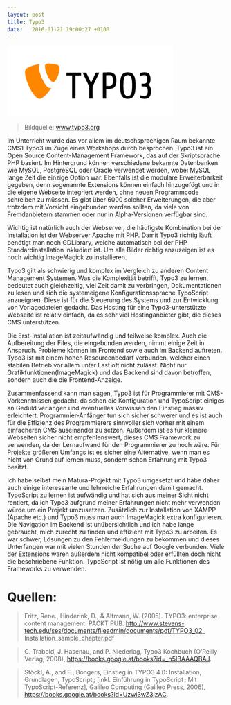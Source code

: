 ```yaml
---
layout: post
title: Typo3
date:   2016-01-21 19:00:27 +0100
---
```


![Logo Typo3](/assets/typo3.png)

> Bildquelle: www.typo3.org

Im Unterricht wurde das vor allem im deutschsprachigen Raum bekannte CMS1 Typo3 im Zuge eines Workshops durch besprochen. Typo3 ist ein Open Source Content-Management Framework, das auf der Skriptsprache PHP basiert. Im Hintergrund können verschiedene bekannte Datenbanken wie MySQL, PostgreSQL oder Oracle verwendet werden, wobei MySQL lange Zeit die einzige Option war. Ebenfalls ist die modulare Erweiterbarkeit gegeben, denn sogenannte Extensions können einfach hinzugefügt und in die eigene Webseite integriert werden, ohne neuen Programmcode schreiben zu müssen. Es gibt über 6000 solcher Erweiterungen, die aber trotzdem mit Vorsicht eingebunden werden sollten, da viele von Fremdanbietern stammen oder nur in Alpha-Versionen verfügbar sind. 

Wichtig ist natürlich auch der Webserver, die häufigste Kombination bei der Installation ist der Webserver Apache mit PHP. Damit Typo3 richtig läuft benötigt man noch GDLibrary, welche automatisch bei der PHP Standardinstallation inkludiert ist. Um alle Bilder richtig anzuzeigen ist es noch wichtig ImageMagick zu installieren.

Typo3 gilt als schwierig und komplex im Vergleich zu anderen Content Management Systemen. 
Was die Komplexität betrifft, Typo3 zu lernen, bedeutet auch gleichzeitig, viel Zeit damit zu verbringen, Dokumentationen zu lesen und sich die systemeigene Konfigurationssprache TypoScript anzueignen. Diese ist für die Steuerung des Systems und zur Entwicklung von Vorlagedateien gedacht. Das Hosting für eine Typo3-unterstützte Webseite ist relativ einfach, da es sehr viel Hostinganbieter gibt, die dieses CMS unterstützen.

Die Erst-Installation ist zeitaufwändig und teilweise komplex. Auch die Aufbereitung der Files, die eingebunden werden, nimmt einige Zeit in Anspruch. 
Probleme können im Frontend sowie auch im Backend auftreten. Typo3 ist mit einem hohen Resourcenbedarf verbunden, welcher einen stabilen Betrieb vor allem unter Last oft nicht zulässt. Nicht nur Grafikfunktionen(ImageMagick) und das Backend sind davon betroffen, sondern auch die die Frontend-Anzeige.

Zusammenfassend kann man sagen, Typo3 ist für Programmierer mit CMS-Vorkenntnissen gedacht, da schon die Konfiguration und TypoScript einiges an Geduld verlangen und eventuelles Vorwissen den Einstieg massiv erleichtert. Programmier-Anfänger tun sich sicher schwerer und es ist auch für die Effizienz des Programmierers sinnvoller sich vorher mit einem einfacheren CMS auseinander zu setzen. Außerdem ist es für kleinere Webseiten sicher nicht empfehlenswert, dieses CMS Framework zu verwenden, da der Lernaufwand für den Programmierer zu hoch wäre. Für Projekte größeren Umfangs ist es sicher eine Alternative, wenn man es nicht von Grund auf lernen muss, sondern schon Erfahrung mit Typo3 besitzt.

Ich habe selbst mein Matura-Projekt mit Typo3 umgesetzt und habe daher auch einige interessante und lehrreiche Erfahrungen damit gemacht. TypoScript zu lernen ist aufwändig und hat sich aus meiner Sicht nicht rentiert, da ich Typo3 aufgrund meiner Erfahrungen nicht mehr verwenden würde um ein Projekt umzusetzen. Zusätzlich zur Installation von XAMPP (Apache etc.) und Typo3 muss man auch ImageMagick extra konfigurieren. Die Navigation im Backend ist unübersichtlich und ich habe lange gebraucht, mich zurecht zu finden und effizient mit Typo3 zu arbeiten. Es war schwer, Lösungen zu den Fehlermeldungen zu bekommen und dieses Unterfangen war mit vielen Stunden der Suche auf Google verbunden. Viele der Extensions waren außerdem nicht kompatibel oder erfüllten doch nicht die beschriebene Funktion. TypoScript ist nötig um alle Funktionen des Frameworks zu verwenden. 

# Quellen:

> Fritz, Rene., Hinderink, D., & Altmann, W. (2005). TYPO3: enterprise content 
> management. PACKT PUB.
> http://www.stevens-tech.edu/ses/documents/fileadmin/documents/pdf/TYPO3_02_
> Installation_sample_chapter.pdf

> C. Trabold, J. Hasenau, and P. Niederlag, Typo3 Kochbuch (O’Reilly Verlag, 2008), 
> https://books.google.at/books?id=_h5IBAAAQBAJ.

> Stöckl, A.,  and F., Bongers, Einstieg in TYPO3 4.0: Installation, Grundlagen, 
> TypoScript ; [inkl. Einführung in TypoScript ; Mit TypoScript-Referenz], Galileo 
> Computing (Galileo Press, 2006), https://books.google.at/books?id=Uzwi3wZ3jzAC.

